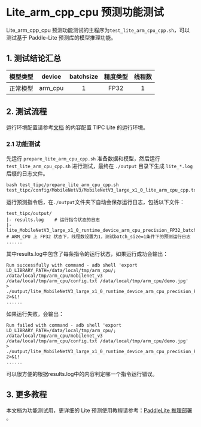 # Lite_arm_cpp_cpu 预测功能测试

Lite_arm_cpp_cpu 预测功能测试的主程序为`test_lite_arm_cpu_cpp.sh`，可以测试基于 Paddle-Lite 预测库的模型推理功能。

## 1. 测试结论汇总

| 模型类型 |device | batchsize | 精度类型| 线程数 |
|  :----:   |  :----: |   :----:   |  :----:  | :----: |
| 正常模型 | arm_cpu | 1 | FP32 | 1 |

## 2. 测试流程
运行环境配置请参考[文档](https://github.com/PaddlePaddle/models/blob/release/2.2/tutorials/mobilenetv3_prod/Step6/deploy/lite_infer_cpp_arm_cpu/README.md) 的内容配置 TIPC Lite 的运行环境。

### 2.1 功能测试
先运行 `prepare_lite_arm_cpu_cpp.sh` 准备数据和模型，然后运行 `test_lite_arm_cpu_cpp.sh` 进行测试，最终在 `./output` 目录下生成 `lite_*.log` 后缀的日志文件。

```shell
bash test_tipc/prepare_lite_arm_cpu_cpp.sh test_tipc/config/MobileNetV3/MobileNetV3_large_x1_0_lite_arm_cpu_cpp.txt
```

运行预测指令后，在`./output`文件夹下自动会保存运行日志，包括以下文件：

```shell
test_tipc/output/
|- results.log    # 运行指令状态的日志
|- lite_MobileNetV3_large_x1_0_runtime_device_arm_cpu_precision_FP32_batchsize_1_threads_1.log  # ARM_CPU 上 FP32 状态下，线程数设置为1，测试batch_size=1条件下的预测运行日志
......
```
其中results.log中包含了每条指令的运行状态，如果运行成功会输出：

```
Run successfully with command - adb shell 'export LD_LIBRARY_PATH=/data/local/tmp/arm_cpu/; /data/local/tmp/arm_cpu/mobilenet_v3 /data/local/tmp/arm_cpu/config.txt /data/local/tmp/arm_cpu/demo.jpg'  > ./output/lite_MobileNetV3_large_x1_0_runtime_device_arm_cpu_precision_FP32_batchsize_1_threads_1.log 2>&1!
......
```
如果运行失败，会输出：
```
Run failed with command - adb shell 'export LD_LIBRARY_PATH=/data/local/tmp/arm_cpu/; /data/local/tmp/arm_cpu/mobilenet_v3 /data/local/tmp/arm_cpu/config.txt /data/local/tmp/arm_cpu/demo.jpg'  > ./output/lite_MobileNetV3_large_x1_0_runtime_device_arm_cpu_precision_FP32_batchsize_1_threads_1.log 2>&1!
......
```
可以很方便的根据results.log中的内容判定哪一个指令运行错误。

## 3. 更多教程

本文档为功能测试用，更详细的 Lite 预测使用教程请参考：[PaddleLite 推理部署](../../docs/zh_CN/inference_deployment/paddle_lite_deploy.md)  。
